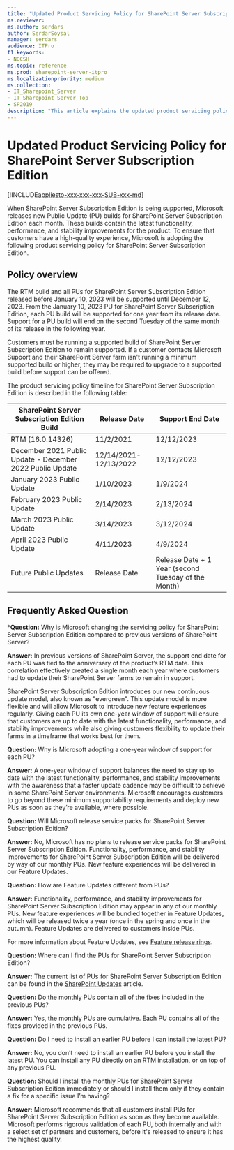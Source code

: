 ```yaml
---
title: "Updated Product Servicing Policy for SharePoint Server Subscription Edition"
ms.reviewer:
ms.author: serdars
author: SerdarSoysal
manager: serdars
audience: ITPro
f1.keywords:
- NOCSH
ms.topic: reference
ms.prod: sharepoint-server-itpro
ms.localizationpriority: medium
ms.collection:
- IT_Sharepoint_Server
- IT_Sharepoint_Server_Top
- SP2019
description: "This article explains the updated product servicing policy of SharePoint Server Subscription Edition."
---
```


# Updated Product Servicing Policy for SharePoint Server Subscription Edition

[!INCLUDE[appliesto-xxx-xxx-xxx-SUB-xxx-md](../includes/appliesto-xxx-xxx-xxx-SUB-xxx-md.md)]

When SharePoint Server Subscription Edition is being supported, Microsoft releases new Public Update (PU) builds for SharePoint Server Subscription Edition each month. These builds contain the latest functionality, performance, and stability improvements for the product. To ensure that customers have a high-quality experience, Microsoft is adopting the following product servicing policy for SharePoint Server Subscription Edition.

## Policy overview

The RTM build and all PUs for SharePoint Server Subscription Edition released before January 10, 2023 will be supported until December 12, 2023. From the January 10, 2023 PU for SharePoint Server Subscription Edition, each PU build will be supported for one year from its release date. Support for a PU build will end on the second Tuesday of the same month of its release in the following year.

Customers must be running a supported build of SharePoint Server Subscription Edition to remain supported. If a customer contacts Microsoft Support and their SharePoint Server farm isn't running a minimum supported build or higher, they may be required to upgrade to a supported build before support can be offered.

The product servicing policy timeline for SharePoint Server Subscription Edition is described in the following table:

|SharePoint Server Subscription Edition Build|Release Date|Support End Date|
|---|---|---|
|RTM (16.0.14326)|11/2/2021|12/12/2023|
|December 2021 Public Update - December 2022 Public Update|12/14/2021-12/13/2022|12/12/2023|
|January 2023 Public Update|1/10/2023|1/9/2024|
|February 2023 Public Update|2/14/2023|2/13/2024|
|March 2023 Public Update|3/14/2023|3/12/2024|
|April 2023 Public Update|4/11/2023|4/9/2024|
|Future Public Updates|Release Date|Release Date + 1 Year (second Tuesday of the Month)|

## Frequently Asked Question

***Question:** Why is Microsoft changing the servicing policy for SharePoint Server Subscription Edition compared to previous versions of SharePoint Server?

**Answer:** In previous versions of SharePoint Server, the support end date for each PU was tied to the anniversary of the product’s RTM date. This correlation effectively created a single month each year where customers had to update their SharePoint Server farms to remain in support.

SharePoint Server Subscription Edition introduces our new continuous update model, also known as "evergreen". This update model is more flexible and will allow Microsoft to introduce new feature experiences regularly. Giving each PU its own one-year window of support will ensure that customers are up to date with the latest functionality, performance, and stability improvements while also giving customers flexibility to update their farms in a timeframe that works best for them.

**Question:** Why is Microsoft adopting a one-year window of support for each PU?

**Answer:** A one-year window of support balances the need to stay up to date with the latest functionality, performance, and stability improvements with the awareness that a faster update cadence may be difficult to achieve in some SharePoint Server environments. Microsoft encourages customers to go beyond these minimum supportability requirements and deploy new PUs as soon as they’re available, where possible.

**Question:** Will Microsoft release service packs for SharePoint Server Subscription Edition?

**Answer:** No, Microsoft has no plans to release service packs for SharePoint Server Subscription Edition. Functionality, performance, and stability improvements for SharePoint Server Subscription Edition will be delivered by way of our monthly PUs. New feature experiences will be delivered in our Feature Updates.

**Question:** How are Feature Updates different from PUs?

**Answer:** Functionality, performance, and stability improvements for SharePoint Server Subscription Edition may appear in any of our monthly PUs. New feature experiences will be bundled together in Feature Updates, which will be released twice a year (once in the spring and once in the autumn). Feature Updates are delivered to customers inside PUs.

For more information about Feature Updates, see [Feature release rings](../administration/feature-release-rings.md).

**Question:** Where can I find the PUs for SharePoint Server Subscription Edition?

**Answer:** The current list of PUs for SharePoint Server Subscription Edition can be found in the [SharePoint Updates](/officeupdates/sharepoint-updates) article.

**Question:** Do the monthly PUs contain all of the fixes included in the previous PUs?

**Answer:** Yes, the monthly PUs are cumulative. Each PU contains all of the fixes provided in the previous PUs.

**Question:** Do I need to install an earlier PU before I can install the latest PU?

**Answer:** No, you don’t need to install an earlier PU before you install the latest PU. You can install any PU directly on an RTM installation, or on top of any previous PU.

**Question:** Should I install the monthly PUs for SharePoint Server Subscription Edition immediately or should I install them only if they contain a fix for a specific issue I’m having?

**Answer:** Microsoft recommends that all customers install PUs for SharePoint Server Subscription Edition as soon as they become available. Microsoft performs rigorous validation of each PU, both internally and with a select set of partners and customers, before it's released to ensure it has the highest quality.
